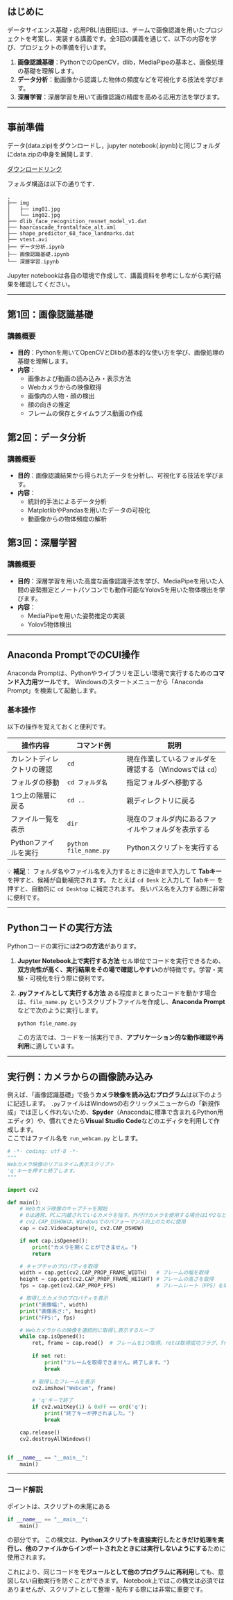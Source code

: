 ## はじめに

データサイエンス基礎・応用PBL(吉田班)は、チームで画像認識を用いたプロジェクトを考案し、実装する講義です。全3回の講義を通じて、以下の内容を学び、プロジェクトの準備を行います。


1. **画像認識基礎**：PythonでのOpenCV，dlib，MediaPipeの基本と、画像処理の基礎を理解します。
2. **データ分析**：動画像から認識した物体の頻度などを可視化する技法を学びます。
3. **深層学習**：深層学習を用いて画像認識の精度を高める応用方法を学びます。

---

## 事前準備

データ(data.zip)をダウンロードし，jupyter notebook(.ipynb)と同じフォルダにdata.zipの中身を展開します．

[ダウンロードリンク](https://www.dropbox.com/scl/fi/ohgffo9728emr690grjis/data.7z?rlkey=q1uqob3qd4cke93weiylc9liv&st=gk9ngqxh&dl=0)

フォルダ構造は以下の通りです．

```plaintext
.
├── img
│   ├── img01.jpg
│   └── img02.jpg
├── dlib_face_recognition_resnet_model_v1.dat
├── haarcascade_frontalface_alt.xml
├── shape_predictor_68_face_landmarks.dat
├── vtest.avi
├── データ分析.ipynb
├── 画像認識基礎.ipynb
└── 深層学習.ipynb
```

Jupyter notebookは各自の環境で作成して、講義資料を参考にしながら実行結果を確認してください。

---

## 第1回：画像認識基礎

### 講義概要

- **目的**：Pythonを用いてOpenCVとDlibの基本的な使い方を学び、画像処理の基礎を理解します。
- **内容**：
  - 画像および動画の読み込み・表示方法
  - Webカメラからの映像取得
  - 画像内の人物・顔の検出
  - 顔の向きの推定
  - フレームの保存とタイムラプス動画の作成

## 第2回：データ分析

### 講義概要

- **目的**：画像認識結果から得られたデータを分析し、可視化する技法を学びます。
- **内容**：
  - 統計的手法によるデータ分析
  - MatplotlibやPandasを用いたデータの可視化
  - 動画像からの物体頻度の解析

## 第3回：深層学習

### 講義概要

- **目的**：深層学習を用いた高度な画像認識手法を学び、MediaPipeを用いた人間の姿勢推定とノートパソコンでも動作可能なYolov5を用いた物体検出を学びます。
- **内容**：
  - MediaPipeを用いた姿勢推定の実装
  - Yolov5物体検出

---

## Anaconda PromptでのCUI操作

Anaconda Promptは、Pythonやライブラリを正しい環境で実行するための**コマンド入力用ツール**です。
Windowsのスタートメニューから「Anaconda Prompt」を検索して起動します。

### 基本操作

以下の操作を覚えておくと便利です。

| 操作内容          | コマンド例                 | 説明                                |
| ------------- | --------------------- | --------------------------------- |
| カレントディレクトリの確認 | `cd`        | 現在作業しているフォルダを確認する（Windowsでは `cd`） |
| フォルダの移動       | `cd フォルダ名`            | 指定フォルダへ移動する                       |
| 1つ上の階層に戻る     | `cd ..`               | 親ディレクトリに戻る                        |
| ファイル一覧を表示     | `dir`                 | 現在のフォルダ内にあるファイルやフォルダを表示する         |
| Pythonファイルを実行 | `python file_name.py` | Pythonスクリプトを実行する                  |

💡 **補足**：
フォルダ名やファイル名を入力するときに途中まで入力して **Tabキー** を押すと、候補が自動補完されます。
たとえば `cd Desk` と入力して Tabキー を押すと、自動的に `cd Desktop` に補完されます。
長いパス名を入力する際に非常に便利です。

---

## Pythonコードの実行方法

Pythonコードの実行には**2つの方法**があります。

1. **Jupyter Notebook上で実行する方法**
   セル単位でコードを実行できるため、**双方向性が高く、実行結果をその場で確認しやすい**のが特徴です。学習・実験・可視化を行う際に便利です。

2. **.pyファイルとして実行する方法**
   ある程度まとまったコードを動かす場合は、`file_name.py` というスクリプトファイルを作成し、**Anaconda Prompt** などで次のように実行します。

   ```bash
   python file_name.py
   ```

   この方法では、コードを一括実行でき、**アプリケーション的な動作確認や再利用**に適しています。

---

## 実行例：カメラからの画像読み込み

例えば、「画像認識基礎」で扱う**カメラ映像を読み込むプログラム**は以下のように記述します。
`.py`ファイルはWindowsの右クリックメニューからの「新規作成」では正しく作れないため、**Spyder**（Anacondaに標準で含まれるPython用エディタ）や、慣れてきたら**Visual Studio Code**などのエディタを利用して作成します。  
ここではファイル名を `run_webcam.py` とします。

```python
# -*- coding: utf-8 -*-
"""
Webカメラ映像のリアルタイム表示スクリプト
'q'キーを押すと終了します。
"""

import cv2

def main():
    # Webカメラ映像のキャプチャを開始
    # 0は通常、PCに内蔵されているカメラを指す。外付けカメラを使用する場合は1や2などに変更する
    # cv2.CAP_DSHOWは、Windowsでのパフォーマンス向上のために使用
    cap = cv2.VideoCapture(0, cv2.CAP_DSHOW)

    if not cap.isOpened():
        print("カメラを開くことができません。")
        return

    # キャプチャのプロパティを取得
    width = cap.get(cv2.CAP_PROP_FRAME_WIDTH)   # フレームの幅を取得
    height = cap.get(cv2.CAP_PROP_FRAME_HEIGHT) # フレームの高さを取得
    fps = cap.get(cv2.CAP_PROP_FPS)             # フレームレート（FPS）を取得

    # 取得したカメラのプロパティを表示
    print("画像幅:", width)
    print("画像高さ:", height)
    print("FPS:", fps)

    # Webカメラからの映像を連続的に取得し表示するループ
    while cap.isOpened():
        ret, frame = cap.read()  # フレームを1つ取得。retは取得成功フラグ、frameは取得した画像
        
        if not ret:
            print("フレームを取得できません。終了します。")
            break

        # 取得したフレームを表示
        cv2.imshow("Webcam", frame)

        # 'q'キーで終了
        if cv2.waitKey(1) & 0xFF == ord('q'):
            print("終了キーが押されました。")
            break

    cap.release()
    cv2.destroyAllWindows()


if __name__ == "__main__":
    main()
```

---

### コード解説

ポイントは、スクリプトの末尾にある

```python
if __name__ == "__main__":
    main()
```

の部分です。
この構文は、**Pythonスクリプトを直接実行したときだけ処理を実行し、他のファイルからインポートされたときには実行しないようにする**ために使用されます。

これにより、同じコードを**モジュールとして他のプログラムに再利用**しても、意図しない自動実行を防ぐことができます。
Notebook上ではこの構文は必須ではありませんが、スクリプトとして整理・配布する際には非常に重要です。

